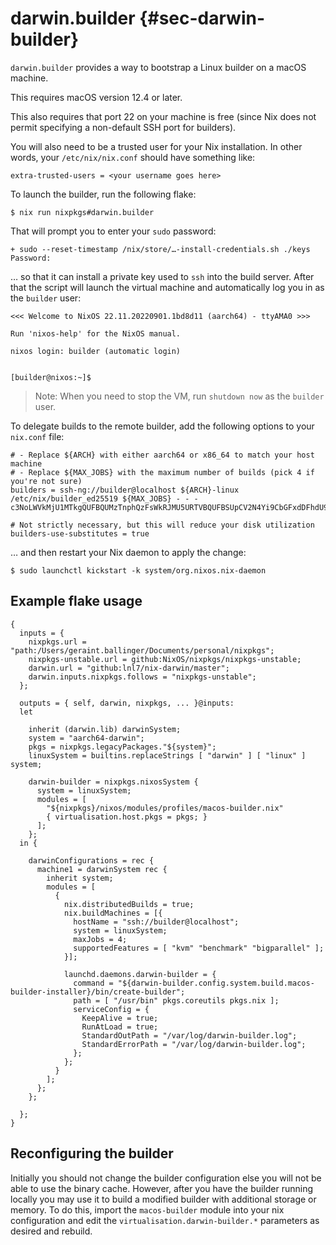 # darwin.builder {#sec-darwin-builder}

`darwin.builder` provides a way to bootstrap a Linux builder on a macOS machine.

This requires macOS version 12.4 or later.

This also requires that port 22 on your machine is free (since Nix does not
permit specifying a non-default SSH port for builders).

You will also need to be a trusted user for your Nix installation.  In other
words, your `/etc/nix/nix.conf` should have something like:

```
extra-trusted-users = <your username goes here>
```

To launch the builder, run the following flake:

```ShellSession
$ nix run nixpkgs#darwin.builder
```

That will prompt you to enter your `sudo` password:

```
+ sudo --reset-timestamp /nix/store/…-install-credentials.sh ./keys
Password:
```

… so that it can install a private key used to `ssh` into the build server.
After that the script will launch the virtual machine and automatically log you
in as the `builder` user:

```
<<< Welcome to NixOS 22.11.20220901.1bd8d11 (aarch64) - ttyAMA0 >>>

Run 'nixos-help' for the NixOS manual.

nixos login: builder (automatic login)


[builder@nixos:~]$
```

> Note: When you need to stop the VM, run `shutdown now` as the `builder` user.

To delegate builds to the remote builder, add the following options to your
`nix.conf` file:

```
# - Replace ${ARCH} with either aarch64 or x86_64 to match your host machine
# - Replace ${MAX_JOBS} with the maximum number of builds (pick 4 if you're not sure)
builders = ssh-ng://builder@localhost ${ARCH}-linux /etc/nix/builder_ed25519 ${MAX_JOBS} - - - c3NoLWVkMjU1MTkgQUFBQUMzTnphQzFsWkRJMU5URTVBQUFBSUpCV2N4Yi9CbGFxdDFhdU90RStGOFFVV3JVb3RpQzVxQkorVXVFV2RWQ2Igcm9vdEBuaXhvcwo=

# Not strictly necessary, but this will reduce your disk utilization
builders-use-substitutes = true
```

… and then restart your Nix daemon to apply the change:

```ShellSession
$ sudo launchctl kickstart -k system/org.nixos.nix-daemon
```

## Example flake usage

```
{
  inputs = {
    nixpkgs.url = "path:/Users/geraint.ballinger/Documents/personal/nixpkgs";
    nixpkgs-unstable.url = github:NixOS/nixpkgs/nixpkgs-unstable;
    darwin.url = "github:lnl7/nix-darwin/master";
    darwin.inputs.nixpkgs.follows = "nixpkgs-unstable";
  };

  outputs = { self, darwin, nixpkgs, ... }@inputs:
  let

    inherit (darwin.lib) darwinSystem;
    system = "aarch64-darwin";
    pkgs = nixpkgs.legacyPackages."${system}";
    linuxSystem = builtins.replaceStrings [ "darwin" ] [ "linux" ] system;

    darwin-builder = nixpkgs.nixosSystem {
      system = linuxSystem;
      modules = [
        "${nixpkgs}/nixos/modules/profiles/macos-builder.nix"
        { virtualisation.host.pkgs = pkgs; }
      ];
    };
  in {

    darwinConfigurations = rec {
      machine1 = darwinSystem rec {
        inherit system;
        modules = [
          {
            nix.distributedBuilds = true;
            nix.buildMachines = [{
              hostName = "ssh://builder@localhost";
              system = linuxSystem;
              maxJobs = 4;
              supportedFeatures = [ "kvm" "benchmark" "bigparallel" ];
            }];

            launchd.daemons.darwin-builder = {
              command = "${darwin-builder.config.system.build.macos-builder-installer}/bin/create-builder";
              path = [ "/usr/bin" pkgs.coreutils pkgs.nix ];
              serviceConfig = {
                KeepAlive = true;
                RunAtLoad = true;
                StandardOutPath = "/var/log/darwin-builder.log";
                StandardErrorPath = "/var/log/darwin-builder.log";
              };
            };
          }
        ];
      };
    };

  };
}
```

## Reconfiguring the builder

Initially you should not change the builder configuration else you will not be
able to use the binary cache. However, after you have the builder running locally
you may use it to build a modified builder with additional storage or memory.
To do this, import the `macos-builder` module into your nix configuration and
edit the `virtualisation.darwin-builder.*` parameters as desired and rebuild.


